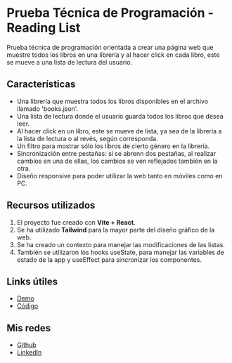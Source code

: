 # Prueba Técnica de Programación - Reading List

Prueba técnica de programación orientada a crear una página web que muestre todos los libros en una librería y al hacer click en cada libro, este se mueve a una lista de lectura del usuario.

## Características

- Una librería que muestra todos los libros disponibles en el archivo llamado 'books.json'.
- Una lista de lectura donde el usuario guarda todos los libros que desea leer.
- Al hacer click en un libro, este se mueve de lista, ya sea de la libreria a la lista de lectura o al revés, según corresponda.
- Un filtro para mostrar sólo los libros de cierto género en la librería.
- Sincronización entre pestañas: si se abrenn dos pestañas, al realizar cambios en una de ellas, los cambios se ven reflejados también en la otra.
- Diseño responsive para poder utilizar la web tanto en móviles como en PC.

## Recursos utilizados

1. El proyecto fue creado con **Vite + React**.
2. Se ha utilizado **Tailwind** para la mayor parte del diseño gráfico de la web.
3. Se ha creado un contexto para manejar las modificaciones de las listas.
4. También se utilizaron los hooks useState, para manejar las variables de estado de la app y useEffect para sincronizar los componentes.

## Links útiles

- [Demo](https://yourcoolreadinglist.netlify.app/)
- [Código](https://github.com/Rodrigogzmn6/pruebas-tecnicas/tree/main/pruebas/01-reading-list/Rodrigogzmn6/01-Reading-List)

## Mis redes

- [Github](https://github.com/Rodrigogzmn6)
- [LinkedIn](https://www.linkedin.com/in/rodrigo-isaac-guzm%C3%A1n-99951418a/)
